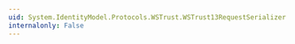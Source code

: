 ```yaml
---
uid: System.IdentityModel.Protocols.WSTrust.WSTrust13RequestSerializer.CanRead(System.Xml.XmlReader)
internalonly: False
---
```


